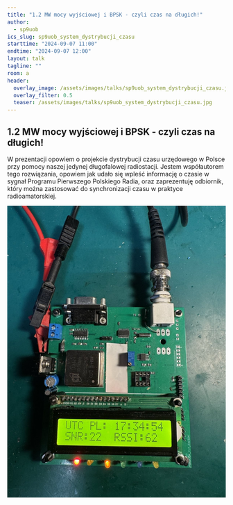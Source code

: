 ```yaml
---
title: "1.2 MW mocy wyjściowej i BPSK - czyli czas na długich!"
author: 
  - sp9uob
ics_slug: sp9uob_system_dystrybucji_czasu
starttime: "2024-09-07 11:00"
endtime: "2024-09-07 12:00"
layout: talk
tagline: ""
room: a
header:
  overlay_image: /assets/images/talks/sp9uob_system_dystrybucji_czasu.jpg
  overlay_filter: 0.5
  teaser: /assets/images/talks/sp9uob_system_dystrybucji_czasu.jpg
---
```


1.2 MW mocy wyjściowej i BPSK - czyli czas na długich!
---

W prezentacji opowiem o projekcie dystrybucji czasu urzędowego w Polsce przy pomocy naszej jedynej długofalowej radiostacji.
Jestem współautorem tego rozwiązania, opowiem jak udało się wpleść informację o czasie w sygnał Programu Pierwszego Polskiego Radia, oraz zaprezentuję odbiornik, który można zastosować do synchronizacji czasu w praktyce radioamatorskiej.

![](/assets/images/talks/sp9uob_system_dystrybucji_czasu.jpg)